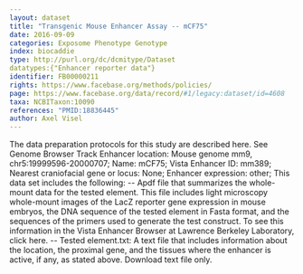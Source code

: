 ```yaml
---
layout: dataset  
title: "Transgenic Mouse Enhancer Assay -- mCF75"  
date: 2016-09-09  
categories: Exposome Phenotype Genotype  
index: biocaddie  
type: http://purl.org/dc/dcmitype/Dataset  
datatypes:{"Enhancer reporter data"}  
identifier: FB00000211  
rights: https://www.facebase.org/methods/policies/  
page: https://www.facebase.org/data/record/#1/legacy:dataset/id=4608  
taxa: NCBITaxon:10090  
references: "PMID:18836445"  
author: Axel Visel
---
```

 The data preparation protocols for this study are described here. See Genome Browser Track Enhancer location: Mouse genome mm9, chr5:19999596-20000707; Name: mCF75; Vista Enhancer ID: mm389; Nearest craniofacial gene or locus: None; Enhancer expression: other; This data set includes the following: -- Apdf file that summarizes the whole-mount data for the tested element. This file includes light microscopy whole-mount images of the LacZ reporter gene expression in mouse embryos, the DNA sequence of the tested element in Fasta format, and the sequences of the primers used to generate the test construct. To see this information in the Vista Enhancer Browser at Lawrence Berkeley Laboratory, click here. -- Tested element.txt: A text file that includes information about the location, the proximal gene, and the tissues where the enhancer is active, if any, as stated above. Download text file only. 
